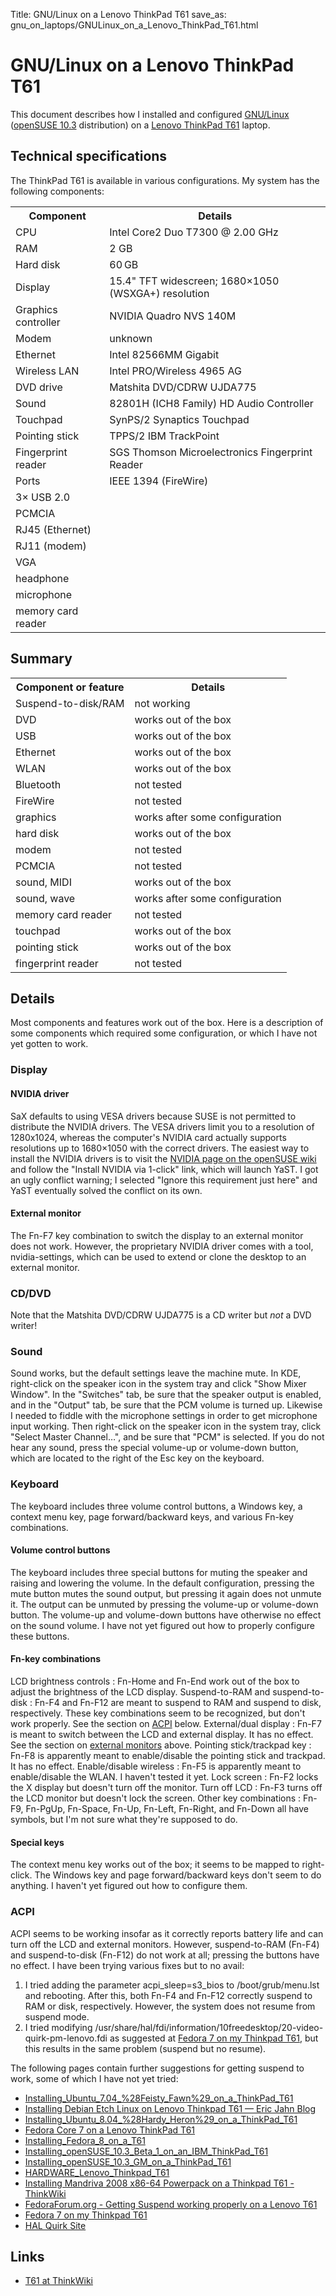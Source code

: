 Title: GNU/Linux on a Lenovo ThinkPad T61
save_as: gnu_on_laptops/GNULinux_on_a_Lenovo_ThinkPad_T61.html

# GNU/Linux on a Lenovo ThinkPad T61

This document describes how I installed and configured
[GNU/Linux](https://www.gnu.org/gnu/linux-and-gnu.html) ([openSUSE
10.3](http://www.opensuse.com/) distribution) on a [Lenovo ThinkPad
T61](http://www5.pc.ibm.com/uk/products.nsf/Products?openagent&brand=Thinkpad&series=ThinkPad+T+Series)
laptop.

Technical specifications
------------------------

The ThinkPad T61 is available in various configurations. My system has
the following components:

<table>
<tr><th>Component           </th><th>Details</th></tr>
<tr><td>CPU                 </td><td>Intel Core2 Duo T7300 @ 2.00 GHz</td></tr>
<TR><TD>RAM                 </TD><TD>2 GB</TD></TR>
<tr><td>Hard disk           </td><td>60 GB</td></tr>
<tr><td>Display             </td><td>15.4" TFT widescreen; 1680×1050 (WSXGA+) resolution</td></tr>
<tr><td>Graphics controller </td><td>NVIDIA Quadro NVS 140M</td></tr>
<tr><td>Modem               </td><td>unknown</td></tr>
<tr><td>Ethernet            </td><td>Intel 82566MM Gigabit</td></tr>
<tr><td>Wireless LAN        </td><td>Intel PRO/Wireless 4965 AG</td></tr>
<tr><td>DVD drive           </td><td>Matshita DVD/CDRW UJDA775</td></tr>
<tr><td>Sound               </td><td>82801H (ICH8 Family) HD Audio Controller</td></tr>
<tr><td>Touchpad            </td><td>SynPS/2 Synaptics Touchpad</td></tr>
<tr><td>Pointing stick      </td><td>TPPS/2 IBM TrackPoint</td></tr>
<tr><td>Fingerprint reader  </td><td>SGS Thomson Microelectronics Fingerprint Reader</td></tr>
<tr><td>Ports               </td><td>IEEE 1394 (FireWire)</td></tr>
<tr><td>  3× USB 2.0</td><td>&nbsp;</td></tr>
<tr><td>  PCMCIA</td><td>&nbsp;</td></tr>
<tr><td>  RJ45 (Ethernet)</td><td>&nbsp;</td></tr>
<tr><td>  RJ11 (modem)</td><td>&nbsp;</td></tr>
<tr><td>  VGA</td><td>&nbsp;</td></tr>
<tr><td>  headphone</td><td>&nbsp;</td></tr>
<tr><td>  microphone</td><td>&nbsp;</td></tr>
<tr><td>  memory card reader</td><td>&nbsp;</td></tr>
</table>

Summary
-------

<table>
<tr><th>Component or feature</th><th>Details</th></tr>
<tr><td>Suspend-to-disk/RAM </td><td>not working</td></tr>
<tr><td>DVD                 </td><td>works out of the box</td></tr>
<tr><td>USB                 </td><td>works out of the box</td></tr>
<tr><td>Ethernet            </td><td>works out of the box</td></tr>
<tr><td>WLAN                </td><td>works out of the box</td></tr>
<tr><td>Bluetooth           </td><td>not tested</td></tr>
<tr><td>FireWire            </td><td>not tested</td></tr>
<tr><td>graphics            </td><td>works after some configuration</td></tr>
<tr><td>hard disk           </td><td>works out of the box</td></tr>
<tr><td>modem               </td><td>not tested</td></tr>
<tr><td>PCMCIA              </td><td>not tested</td></tr>
<tr><td>sound, MIDI         </td><td>works out of the box</td></tr>
<tr><td>sound, wave         </td><td>works after some configuration</td></tr>
<tr><td>memory card reader  </td><td>not tested</td></tr>
<tr><td>touchpad            </td><td>works out of the box</td></tr>
<tr><td>pointing stick      </td><td>works out of the box</td></tr>
<tr><td>fingerprint reader  </td><td>not tested</td></tr>
</table>

Details
-------

Most components and features work out of the box. Here is a description
of some components which required some configuration, or which I have
not yet gotten to work.

### Display

#### NVIDIA driver

SaX defaults to using VESA drivers because SUSE is not permitted to
distribute the NVIDIA drivers. The VESA drivers limit you to a
resolution of 1280x1024, whereas the computer's NVIDIA card actually
supports resolutions up to 1680×1050 with the correct drivers. The
easiest way to install the NVIDIA drivers is to visit the [NVIDIA page
on the openSUSE wiki](http://en.opensuse.org/NVIDIA) and follow the
"Install NVIDIA via 1-click" link, which will launch YaST. I got an ugly
conflict warning; I selected "Ignore this requirement just here" and
YaST eventually solved the conflict on its own.

#### External monitor

The Fn-F7 key combination to switch the display to an external monitor
does not work. However, the proprietary NVIDIA driver comes with a tool,
nvidia-settings, which can be used to extend or clone the desktop to an
external monitor.

### CD/DVD

Note that the Matshita DVD/CDRW UJDA775 is a CD writer but *not* a DVD
writer!

### Sound

Sound works, but the default settings leave the machine mute. In KDE,
right-click on the speaker icon in the system tray and click "Show Mixer
Window". In the "Switches" tab, be sure that the speaker output is
enabled, and in the "Output" tab, be sure that the PCM volume is turned
up. Likewise I needed to fiddle with the microphone settings in order to
get microphone input working. Then right-click on the speaker icon in
the system tray, click "Select Master Channel…", and be sure that "PCM"
is selected. If you do not hear any sound, press the special volume-up
or volume-down button, which are located to the right of the Esc key on
the keyboard.

### Keyboard

The keyboard includes three volume control buttons, a Windows key, a
context menu key, page forward/backward keys, and various Fn-key
combinations.

#### Volume control buttons

The keyboard includes three special buttons for muting the speaker and
raising and lowering the volume. In the default configuration, pressing
the mute button mutes the sound output, but pressing it again does not
unmute it. The output can be unmuted by pressing the volume-up or
volume-down button. The volume-up and volume-down buttons have otherwise
no effect on the sound volume. I have not yet figured out how to
properly configure these buttons.

#### Fn-key combinations

LCD brightness controls
:   Fn-Home and Fn-End work out of the box to adjust the brightness of
    the LCD display.
Suspend-to-RAM and suspend-to-disk
:   Fn-F4 and Fn-F12 are meant to suspend to RAM and suspend to disk,
    respectively. These key combinations seem to be recognized, but
    don't work properly. See the section on [ACPI](/#ACPI)
    below.
External/dual display
:   Fn-F7 is meant to switch between the LCD and external display. It
    has no effect. See the section on [external
    monitors](/#External_monitor) above.
Pointing stick/trackpad key
:   Fn-F8 is apparently meant to enable/disable the pointing stick and
    trackpad. It has no effect.
Enable/disable wireless
:   Fn-F5 is apparently meant to enable/disable the WLAN. I haven't
    tested it yet.
Lock screen
:   Fn-F2 locks the X display but doesn't turn off the monitor.
Turn off LCD
:   Fn-F3 turns off the LCD monitor but doesn't lock the screen.
Other key combinations
:   Fn-F9, Fn-PgUp, Fn-Space, Fn-Up, Fn-Left, Fn-Right, and Fn-Down all
    have symbols, but I'm not sure what they're supposed to do.

#### Special keys

The context menu key works out of the box; it seems to be mapped to
right-click. The Windows key and page forward/backward keys don't seem
to do anything. I haven't yet figured out how to configure them.

### ACPI

ACPI seems to be working insofar as it correctly reports battery life
and can turn off the LCD and external monitors. However, suspend-to-RAM
(Fn-F4) and suspend-to-disk (Fn-F12) do not work at all; pressing the
buttons have no effect. I have been trying various fixes but to no
avail:

1.  I tried adding the parameter acpi_sleep=s3_bios to
    /boot/grub/menu.lst and rebooting. After this, both Fn-F4 and Fn-F12
    correctly suspend to RAM or disk, respectively. However, the system
    does not resume from suspend mode.
2.  I tried modifying
    /usr/share/hal/fdi/information/10freedesktop/20-video-quirk-pm-lenovo.fdi
    as suggested at [Fedora 7 on my Thinkpad
    T61](http://vbraun.name/cms/node/6), but this results in the same
    problem (suspend but no resume).

The following pages contain further suggestions for getting suspend to
work, some of which I have not yet tried:

-   [Installing_Ubuntu_7.04_%28Feisty_Fawn%29_on_a_ThinkPad_T61](http://www.thinkwiki.org/wiki/Installing_Ubuntu_7.04_%28Feisty_Fawn%29_on_a_ThinkPad_T61#Suspend)
-   [Installing Debian Etch Linux on Lenovo Thinkpad T61 — Eric Jahn
    Blog](http://ejahn.net/Members/eric/stories/t61_etch)
-   [Installing_Ubuntu_8.04_%28Hardy_Heron%29_on_a_ThinkPad_T61](http://www.thinkwiki.org/wiki/Installing_Ubuntu_8.04_%28Hardy_Heron%29_on_a_ThinkPad_T61#Suspend_with_Nv140m)
-   [Fedora Core 7 on a Lenovo ThinkPad T61](http://lambda.uta.edu/T61/)
-   [Installing_Fedora_8_on_a_T61](http://www.thinkwiki.org/wiki/Installing_Fedora_8_on_a_T61#Suspend_to_RAM)
-   [Installing_openSUSE_10.3_Beta_1_on_an_IBM_ThinkPad_T61](http://www.thinkwiki.org/wiki/Installing_openSUSE_10.3_Beta_1_on_an_IBM_ThinkPad_T61#Powermanagement)
-   [Installing_openSUSE_10.3_GM_on_a_ThinkPad_T61](http://www.thinkwiki.org/wiki/Installing_openSUSE_10.3_GM_on_a_ThinkPad_T61#Suspend_and_Suspend_to_Disk)
-   [HARDWARE_Lenovo_Thinkpad_T61](http://gentoo-wiki.com/HARDWARE_Lenovo_Thinkpad_T61#Suspend_to_RAM)
-   [Installing Mandriva 2008 x86-64 Powerpack on a Thinkpad T61 -
    ThinkWiki](http://www.thinkwiki.org/wiki/Installing_Mandriva_2008_x86-64_Powerpack_on_a_Thinkpad_T61)
-   [FedoraForum.org - Getting Suspend working properly on a Lenovo
    T61](http://forums.fedoraforum.org/showthread.php?t=160325)
-   [Fedora 7 on my Thinkpad T61](http://vbraun.name/cms/node/6)
-   [HAL Quirk
    Site](http://people.freedesktop.org/~hughsient/quirk/index.html)

Links
-----

-   [T61 at ThinkWiki](http://www.thinkwiki.org/wiki/Category:T61)
